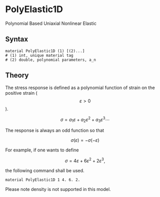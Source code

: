 # PolyElastic1D

Polynomial Based Uniaxial Nonlinear Elastic

## Syntax

```
material PolyElastic1D (1) [(2)...]
# (1) int, unique material tag
# (2) double, polynomial parameters, a_n
```

## Theory

The stress response is defined as a polynomial function of strain on the positive strain ($$\varepsilon>0$$).

$$
\sigma=a_1\varepsilon+a_2\varepsilon^2+a_3\varepsilon^3\cdots
$$

The response is always an odd function so that

$$
\sigma\left(\varepsilon\right)=-\sigma\left(-\varepsilon\right)
$$

For example, if one wants to define

$$
\sigma=4\varepsilon+6\varepsilon^2+2\varepsilon^3,
$$

the following command shall be used.

```
material PolyElastic1D 1 4. 6. 2.
```

Please note density is not supported in this model.